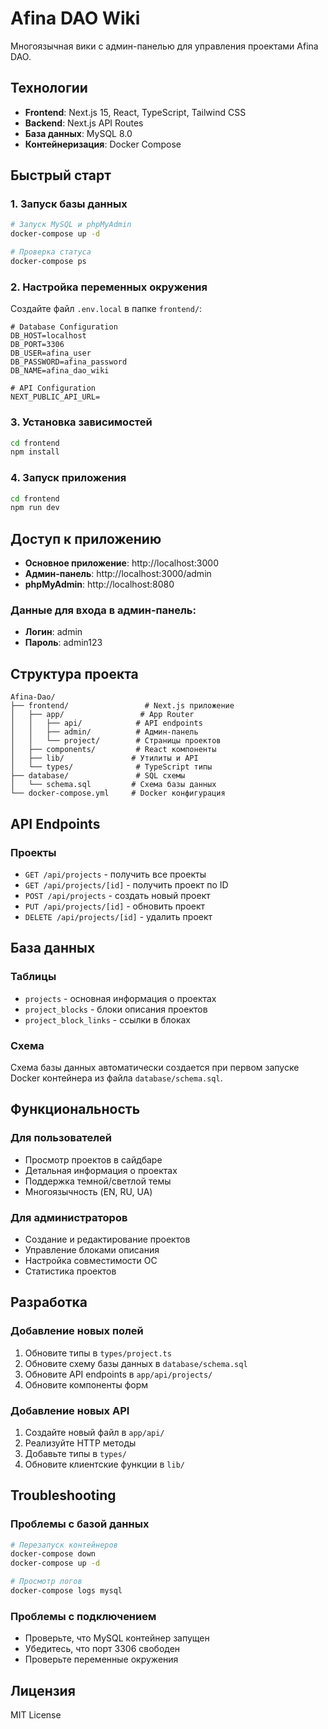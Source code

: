 # Afina DAO Wiki

Многоязычная вики с админ-панелью для управления проектами Afina DAO.

## Технологии

- **Frontend**: Next.js 15, React, TypeScript, Tailwind CSS
- **Backend**: Next.js API Routes
- **База данных**: MySQL 8.0
- **Контейнеризация**: Docker Compose

## Быстрый старт

### 1. Запуск базы данных

```bash
# Запуск MySQL и phpMyAdmin
docker-compose up -d

# Проверка статуса
docker-compose ps
```

### 2. Настройка переменных окружения

Создайте файл `.env.local` в папке `frontend/`:

```env
# Database Configuration
DB_HOST=localhost
DB_PORT=3306
DB_USER=afina_user
DB_PASSWORD=afina_password
DB_NAME=afina_dao_wiki

# API Configuration
NEXT_PUBLIC_API_URL=
```

### 3. Установка зависимостей

```bash
cd frontend
npm install
```

### 4. Запуск приложения

```bash
cd frontend
npm run dev
```

## Доступ к приложению

- **Основное приложение**: http://localhost:3000
- **Админ-панель**: http://localhost:3000/admin
- **phpMyAdmin**: http://localhost:8080

### Данные для входа в админ-панель:
- **Логин**: admin
- **Пароль**: admin123

## Структура проекта

```
Afina-Dao/
├── frontend/                 # Next.js приложение
│   ├── app/                 # App Router
│   │   ├── api/            # API endpoints
│   │   ├── admin/          # Админ-панель
│   │   └── project/        # Страницы проектов
│   ├── components/         # React компоненты
│   ├── lib/               # Утилиты и API
│   └── types/              # TypeScript типы
├── database/               # SQL схемы
│   └── schema.sql         # Схема базы данных
└── docker-compose.yml     # Docker конфигурация
```

## API Endpoints

### Проекты
- `GET /api/projects` - получить все проекты
- `GET /api/projects/[id]` - получить проект по ID
- `POST /api/projects` - создать новый проект
- `PUT /api/projects/[id]` - обновить проект
- `DELETE /api/projects/[id]` - удалить проект

## База данных

### Таблицы
- `projects` - основная информация о проектах
- `project_blocks` - блоки описания проектов
- `project_block_links` - ссылки в блоках

### Схема
Схема базы данных автоматически создается при первом запуске Docker контейнера из файла `database/schema.sql`.

## Функциональность

### Для пользователей
- Просмотр проектов в сайдбаре
- Детальная информация о проектах
- Поддержка темной/светлой темы
- Многоязычность (EN, RU, UA)

### Для администраторов
- Создание и редактирование проектов
- Управление блоками описания
- Настройка совместимости ОС
- Статистика проектов

## Разработка

### Добавление новых полей
1. Обновите типы в `types/project.ts`
2. Обновите схему базы данных в `database/schema.sql`
3. Обновите API endpoints в `app/api/projects/`
4. Обновите компоненты форм

### Добавление новых API
1. Создайте новый файл в `app/api/`
2. Реализуйте HTTP методы
3. Добавьте типы в `types/`
4. Обновите клиентские функции в `lib/`

## Troubleshooting

### Проблемы с базой данных
```bash
# Перезапуск контейнеров
docker-compose down
docker-compose up -d

# Просмотр логов
docker-compose logs mysql
```

### Проблемы с подключением
- Проверьте, что MySQL контейнер запущен
- Убедитесь, что порт 3306 свободен
- Проверьте переменные окружения

## Лицензия

MIT License
